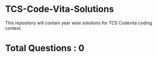 # TCS-Code-Vita-Solutions
This repository will contain year wise solutions for TCS Codevita coding contest.
# Total Questions : **0**
